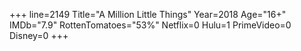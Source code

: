 +++
line=2149
Title="A Million Little Things"
Year=2018
Age="16+"
IMDb="7.9"
RottenTomatoes="53%"
Netflix=0
Hulu=1
PrimeVideo=0
Disney=0
+++

